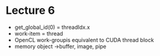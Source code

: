 # Lecture 6
* get_global_id(0) = threadIdx.x
* work-item = thread
* OpenCL work-groupis equivalent to CUDA thread block
* memory object ->buffer, image, pipe